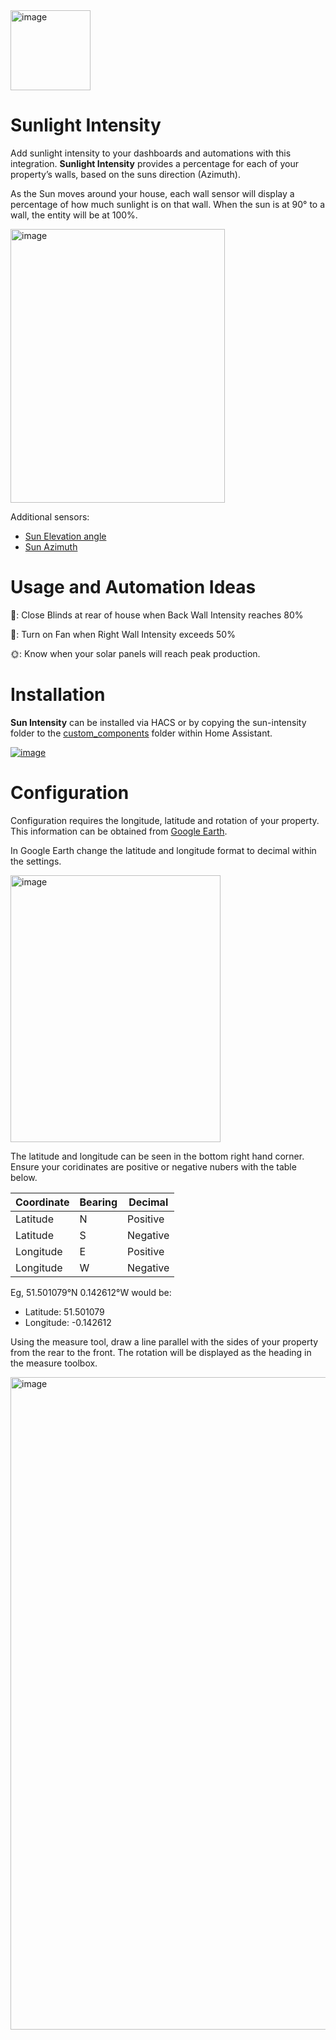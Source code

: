 <img width="128" height="128" alt="image" src="https://github.com/user-attachments/assets/7968de98-6374-4b1e-977a-df659aa61c53" />

# Sunlight Intensity 

Add sunlight intensity to your dashboards and automations with this integration. **Sunlight Intensity** provides a percentage for each of your property’s walls, based on the suns direction (Azimuth).

As the Sun moves around your house, each wall sensor will display a percentage of how much sunlight is on that wall. When the sun is at 90° to a wall, the entity will be at 100%.

<img width="343" height="438" alt="image" src="https://github.com/user-attachments/assets/6ef3277a-39ed-4c47-b9cb-5d68c2b6bbfd" />

Additional sensors:

* [Sun Elevation angle](https://www.pveducation.org/pvcdrom/properties-of-sunlight/elevation-angle)
* [Sun Azimuth](https://en.wikipedia.org/wiki/Solar_azimuth_angle)


# Usage and Automation Ideas

🤖:  Close Blinds at rear of house when Back Wall Intensity reaches 80%
 
🤖:  Turn on Fan when Right Wall Intensity exceeds 50%
 
🌞:  Know when your solar panels will reach peak production.

# Installation

**Sun Intensity** can be installed via HACS or by copying the sun-intensity folder to the [custom_components](https://github.com/urbanframe/sun-intensity/tree/main/custom_components/sun_intensity) folder within Home Assistant.


[<img alt="image" src="https://my.home-assistant.io/badges/hacs_repository.svg" />]([http://google.com.au/](https://my.home-assistant.io/redirect/hacs_repository/?owner=urbanframe&repository=sunlight-intensity&category=integration))

# Configuration

Configuration requires the longitude, latitude and rotation of your property. This information can be obtained from [Google Earth](https://earth.google.com).

In Google Earth change the latitude and longitude format to decimal within the settings.  

<img width="336" height="427" alt="image" src="https://github.com/user-attachments/assets/5750ecb5-b3b1-484f-ba22-80c384f3500f" />


The latitude and longitude can be seen in the bottom right hand corner. Ensure your coridinates are positive or negative nubers with the table below.

|Coordinate|Bearing|Decimal|
|-|-|-|
|Latitude|N|Positive|
|Latitude|S|Negative|
|Longitude|E|Positive|
|Longitude|W|Negative|


Eg, 51.501079°N 0.142612°W would be:
* Latitude: 51.501079
* Longitude: -0.142612


Using the measure tool, draw a line parallel with the sides of your property from the rear to the front. The rotation will be displayed as the heading in the measure toolbox.


<img width="1280" height="1044" alt="image" src="https://github.com/user-attachments/assets/3338f357-1322-4a61-984d-6c438c3dc776" />


